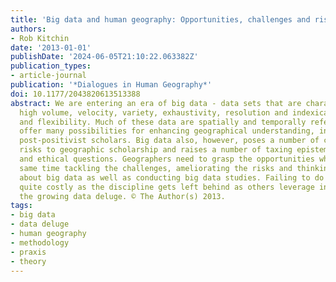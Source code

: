 ```yaml
---
title: 'Big data and human geography: Opportunities, challenges and risks'
authors:
- Rob Kitchin
date: '2013-01-01'
publishDate: '2024-06-05T21:10:22.063382Z'
publication_types:
- article-journal
publication: '*Dialogues in Human Geography*'
doi: 10.1177/2043820613513388
abstract: We are entering an era of big data - data sets that are characterised by
  high volume, velocity, variety, exhaustivity, resolution and indexicality, relationality
  and flexibility. Much of these data are spatially and temporally referenced and
  offer many possibilities for enhancing geographical understanding, including for
  post-positivist scholars. Big data also, however, poses a number of challenges and
  risks to geographic scholarship and raises a number of taxing epistemological, methodological
  and ethical questions. Geographers need to grasp the opportunities whilst at the
  same time tackling the challenges, ameliorating the risks and thinking critically
  about big data as well as conducting big data studies. Failing to do so could be
  quite costly as the discipline gets left behind as others leverage insights from
  the growing data deluge. © The Author(s) 2013.
tags:
- big data
- data deluge
- human geography
- methodology
- praxis
- theory
---
```

